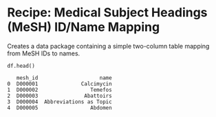 # Recipe: Medical Subject Headings (MeSH) ID/Name Mapping

Creates a data package containing a simple two-column table mapping from MeSH IDs to names.

```
df.head()

   mesh_id                    name
0  D000001              Calcimycin
1  D000002                 Temefos
2  D000003               Abattoirs
3  D000004  Abbreviations as Topic
4  D000005                 Abdomen
```

